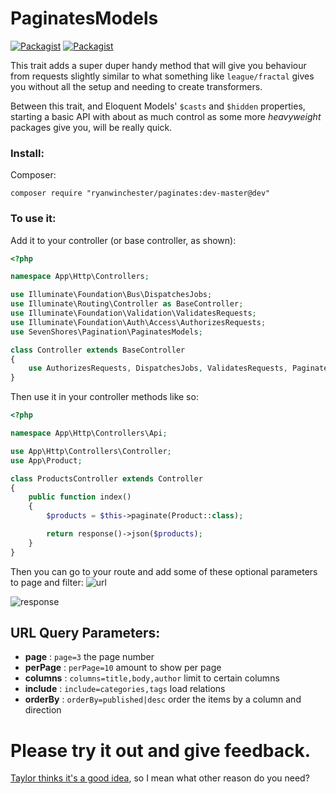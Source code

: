 # PaginatesModels

 [![Packagist](https://img.shields.io/packagist/vpre/ryanwinchester/paginates.svg?maxAge=2592000)]()
 [![Packagist](https://img.shields.io/packagist/l/ryanwinchester/paginates.svg?maxAge=2592000)]()

This trait adds a super duper handy method that will give you behaviour from requests slightly similar to what something like `league/fractal` gives you without all the setup and needing to create transformers.

Between this trait, and Eloquent Models' `$casts` and `$hidden` properties, starting a basic API with about as much control as some more *heavyweight* packages give you, will be really quick.

### Install:

Composer:

```
composer require "ryanwinchester/paginates:dev-master@dev"
```

### To use it:

Add it to your controller (or base controller, as shown):
```php
<?php

namespace App\Http\Controllers;

use Illuminate\Foundation\Bus\DispatchesJobs;
use Illuminate\Routing\Controller as BaseController;
use Illuminate\Foundation\Validation\ValidatesRequests;
use Illuminate\Foundation\Auth\Access\AuthorizesRequests;
use SevenShores\Pagination\PaginatesModels;

class Controller extends BaseController
{
    use AuthorizesRequests, DispatchesJobs, ValidatesRequests, PaginatesModels;
}
```

Then use it in your controller methods like so:
```php
<?php

namespace App\Http\Controllers\Api;

use App\Http\Controllers\Controller;
use App\Product;

class ProductsController extends Controller
{
    public function index()
    {
        $products = $this->paginate(Product::class);

        return response()->json($products);
    }
}
```

Then you can go to your route and add some of these optional parameters to page and filter:
![url](http://s.ryanwinchester.ca/22413y1l2z3a/Screenshot%202016-10-03%2020.35.46.png)

![response](http://s.ryanwinchester.ca/0m3x0305111q/Screenshot%202016-10-03%2020.07.10.png)


## URL Query Parameters:

- **page**    : `page=3` the page number
- **perPage** : `perPage=10` amount to show per page
- **columns** : `columns=title,body,author` limit to certain columns
- **include** : `include=categories,tags` load relations
- **orderBy** : `orderBy=published|desc` order the items by a column and direction

# Please try it out and give feedback.

[Taylor thinks it's a good idea](https://github.com/laravel/framework/pull/15741), so I mean what other reason do you need?
